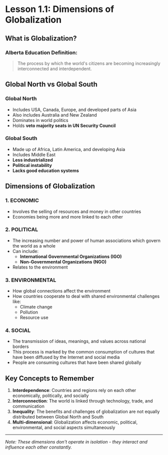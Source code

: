 # Lesson 1.1: Dimensions of Globalization

## What is Globalization?

### Alberta Education Definition:
> The process by which the world's citizens are becoming increasingly interconnected and interdependent.

## Global North vs Global South

### Global North
- Includes USA, Canada, Europe, and developed parts of Asia
- Also includes Australia and New Zealand
- Dominates in world politics
- Holds **veto majority seats in UN Security Council**

### Global South
- Made up of Africa, Latin America, and developing Asia
- Includes Middle East
- **Less industrialized**
- **Political instability**
- **Lacks good education systems**

## Dimensions of Globalization

### 1. ECONOMIC
- Involves the selling of resources and money in other countries
- Economies being more and more linked to each other

### 2. POLITICAL
- The increasing number and power of human associations which govern the world as a whole
- Can include:
  - **International Governmental Organizations (IGO)**
  - **Non-Governmental Organizations (NGO)**
- Relates to the environment

### 3. ENVIRONMENTAL
- How global connections affect the environment
- How countries cooperate to deal with shared environmental challenges like:
  - Climate change
  - Pollution
  - Resource use

### 4. SOCIAL
- The transmission of ideas, meanings, and values across national borders
- This process is marked by the common consumption of cultures that have been diffused by the Internet and social media
- People are consuming cultures that have been shared globally

## Key Concepts to Remember

1. **Interdependence**: Countries and regions rely on each other economically, politically, and socially
2. **Interconnection**: The world is linked through technology, trade, and communication
3. **Inequality**: The benefits and challenges of globalization are not equally distributed between Global North and South
4. **Multi-dimensional**: Globalization affects economic, political, environmental, and social aspects simultaneously

---
*Note: These dimensions don't operate in isolation - they interact and influence each other constantly.*